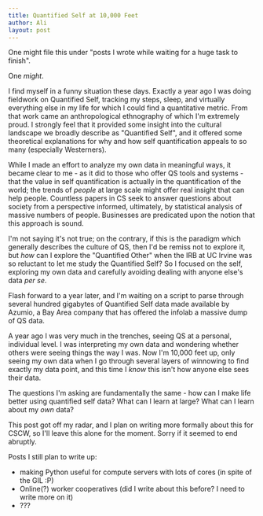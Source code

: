 ```yaml
---
title: Quantified Self at 10,000 Feet
author: Ali
layout: post
---
```


One might file this under "posts I wrote while waiting for a huge task to finish".

One *might*.

I find myself in a funny situation these days. Exactly a year ago I was doing fieldwork on Quantified Self, tracking my steps, sleep, and virtually everything else in my life for which I could find a quantitative metric. From that work came an anthropological ethnography of which I'm extremely proud. I strongly feel that it provided some insight into the cultural landscape we broadly describe as "Quantified Self", and it offered some theoretical explanations for why and how self quantification appeals to so many (especially Westerners).

While I made an effort to analyze my own data in meaningful ways, it became clear to me - as it did to those who offer QS tools and systems - that the value in self quantification is actually in the quantification of the world; the trends of *people* at large scale might offer real insight that can help people. Countless papers in CS seek to answer questions about society from a perspective informed, ultimately, by statistical analysis of massive numbers of people. Businesses are predicated upon the notion that this approach is sound.

I'm not saying it's not true; on the contrary, if this is the paradigm which generally describes the culture of QS, then I'd be remiss not to explore it, but *how* can I explore the "Quantified Other" when the IRB at UC Irvine was so reluctant to let me study the Quantified Self? So I focused on the self, exploring my own data and carefully avoiding dealing with anyone else's data *per se*.

Flash forward to a year later, and I'm waiting on a script to parse through several hundred gigabytes of Quantified Self data made available by Azumio, a Bay Area company that has offered the infolab a massive dump of QS data.

A year ago I was very much in the trenches, seeing QS at a personal, individual level. I was interpreting my own data and wondering whether others were seeing things the way I was. Now I'm 10,000 feet up, only seeing my own data when I go through several layers of winnowing to find exactly my data point, and this time I *know* this isn't how anyone else sees their data.

The questions I'm asking are fundamentally the same - how can I make life better using quantified self data? What can I learn at large? What can I learn about my *own* data?

This post got off my radar, and I plan on writing more formally about this for CSCW, so I'll leave this alone for the moment. Sorry if it seemed to end abruptly.

Posts I still plan to write up:

- making Python useful for compute servers with lots of cores (in spite of the GIL :P)
- Online(?) worker cooperatives (did I write about this before? I need to write more on it)
- ???